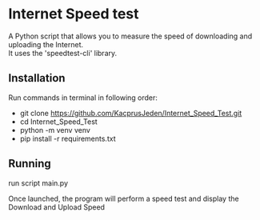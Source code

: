 # Internet Speed test  
A Python script that allows you to measure the speed of downloading and uploading the Internet.    
It uses the 'speedtest-cli' library.

## Installation
Run commands in terminal in following order:
- git clone https://github.com/KacprusJeden/Internet_Speed_Test.git   
- cd Internet_Speed_Test   
- python -m venv venv   
- pip install -r requirements.txt

## Running
run script main.py

Once launched, the program will perform a speed test and display the Download and Upload Speed
